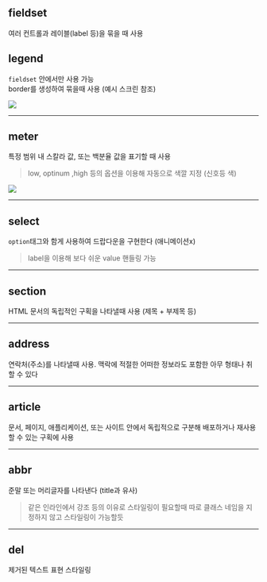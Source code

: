 ## fieldset

여러 컨트롤과 레이블(label 등)을 묶을 때 사용

## legend

`fieldset` 안에서만 사용 가능<br>border를 생성하여 묶을때 사용 (예시 스크린 참조)

<img src="https://user-images.githubusercontent.com/82315118/190913010-583ba227-0ded-4dd3-a75c-8464d57d2638.png" />

<hr>

## meter

특정 범위 내 스칼라 값, 또는 백분율 값을 표기할 때 사용

> low, optinum ,high 등의 옵션을 이용해 자동으로 색깔 지정 (신호등 색)

<img src="https://user-images.githubusercontent.com/82315118/190913498-f533c82f-16f0-4ef1-8653-f2263c5a697e.png" />

<hr>

## select

`option`태그와 함게 사용하여 드랍다운을 구현한다 (애니메이션x)

> label을 이용해 보다 쉬운 value 핸들링 가능

<hr>

## section

HTML 문서의 독립적인 구획을 나타낼때 사용 (제목 + 부제목 등)

<hr>

## address

연락처(주소)를 나타낼때 사용. 맥락에 적절한 어떠한 정보라도 포함한 아무 형태나 취할 수 있다

<hr>

## article

문서, 페이지, 애플리케이션, 또는 사이트 안에서 독립적으로 구분해 배포하거나 재사용할 수 있는 구획에 사용

<hr>

## abbr

준말 또는 머리글자를 나타낸다 (title과 유사)

> 같은 인라인에서 강조 등의 이유로 스타일링이 필요할때 따로 클래스 네임을 지정하지 않고 스타일링이 가능할듯

<hr>

## del

제거된 텍스트 표현 스타일링
